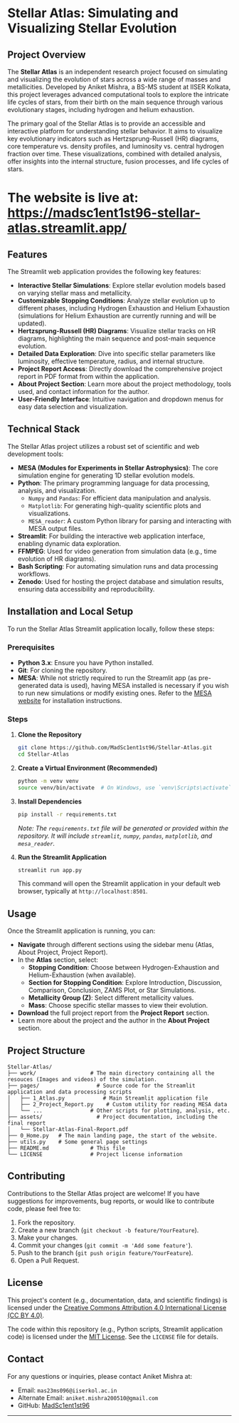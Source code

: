 # Stellar Atlas: Simulating and Visualizing Stellar Evolution

## Project Overview

The **Stellar Atlas** is an independent research project focused on simulating and visualizing the evolution of stars across a wide range of masses and metallicities. Developed by Aniket Mishra, a BS-MS student at IISER Kolkata, this project leverages advanced computational tools to explore the intricate life cycles of stars, from their birth on the main sequence through various evolutionary stages, including hydrogen and helium exhaustion.

The primary goal of the Stellar Atlas is to provide an accessible and interactive platform for understanding stellar behavior. It aims to visualize key evolutionary indicators such as Hertzsprung-Russell (HR) diagrams, core temperature vs. density profiles, and luminosity vs. central hydrogen fraction over time. These visualizations, combined with detailed analysis, offer insights into the internal structure, fusion processes, and life cycles of stars.

# The website is live at: https://madsc1ent1st96-stellar-atlas.streamlit.app/

## Features

The Streamlit web application provides the following key features:

*   **Interactive Stellar Simulations**: Explore stellar evolution models based on varying stellar mass and metallicity.
*   **Customizable Stopping Conditions**: Analyze stellar evolution up to different phases, including Hydrogen Exhaustion and Helium Exhaustion (simulations for Helium Exhaustion are currently running and will be updated).
*   **Hertzsprung-Russell (HR) Diagrams**: Visualize stellar tracks on HR diagrams, highlighting the main sequence and post-main sequence evolution.
*   **Detailed Data Exploration**: Dive into specific stellar parameters like luminosity, effective temperature, radius, and internal structure.
*   **Project Report Access**: Directly download the comprehensive project report in PDF format from within the application.
*   **About Project Section**: Learn more about the project methodology, tools used, and contact information for the author.
*   **User-Friendly Interface**: Intuitive navigation and dropdown menus for easy data selection and visualization.

## Technical Stack

The Stellar Atlas project utilizes a robust set of scientific and web development tools:

*   **MESA (Modules for Experiments in Stellar Astrophysics)**: The core simulation engine for generating 1D stellar evolution models.
*   **Python**: The primary programming language for data processing, analysis, and visualization.
    *   `Numpy` and `Pandas`: For efficient data manipulation and analysis.
    *   `Matplotlib`: For generating high-quality scientific plots and visualizations.
    *   `MESA_reader`: A custom Python library for parsing and interacting with MESA output files.
*   **Streamlit**: For building the interactive web application interface, enabling dynamic data exploration.
*   **FFMPEG**: Used for video generation from simulation data (e.g., time evolution of HR diagrams).
*   **Bash Scripting**: For automating simulation runs and data processing workflows.
*   **Zenodo**: Used for hosting the project database and simulation results, ensuring data accessibility and reproducibility.

## Installation and Local Setup

To run the Stellar Atlas Streamlit application locally, follow these steps:

### Prerequisites

*   **Python 3.x**: Ensure you have Python installed.
*   **Git**: For cloning the repository.
*   **MESA**: While not strictly required to run the Streamlit app (as pre-generated data is used), having MESA installed is necessary if you wish to run new simulations or modify existing ones. Refer to the [MESA website](http://mesa.sourceforge.net/) for installation instructions.

### Steps

1.  **Clone the Repository**

    ```bash
    git clone https://github.com/MadSc1ent1st96/Stellar-Atlas.git
    cd Stellar-Atlas
    ```

2.  **Create a Virtual Environment (Recommended)**

    ```bash
    python -m venv venv
    source venv/bin/activate  # On Windows, use `venv\Scripts\activate`
    ```

3.  **Install Dependencies**

    ```bash
    pip install -r requirements.txt
    ```

    *Note: The `requirements.txt` file will be generated or provided within the repository. It will include `streamlit`, `numpy`, `pandas`, `matplotlib`, and `mesa_reader`.*

4.  **Run the Streamlit Application**

    ```bash
    streamlit run app.py
    ```

    This command will open the Streamlit application in your default web browser, typically at `http://localhost:8501`.

## Usage

Once the Streamlit application is running, you can:

*   **Navigate** through different sections using the sidebar menu (Atlas, About Project, Project Report).
*   In the **Atlas** section, select:
    *   **Stopping Condition**: Choose between Hydrogen-Exhaustion and Helium-Exhaustion (when available).
    *   **Section for Stopping Condition**: Explore Introduction, Discussion, Comparison, Conclusion, ZAMS Plot, or Star Simulations.
    *   **Metallicity Group (Z)**: Select different metallicity values.
    *   **Mass**: Choose specific stellar masses to view their evolution.
*   **Download** the full project report from the **Project Report** section.
*   Learn more about the project and the author in the **About Project** section.

## Project Structure

```
Stellar-Atlas/
├── work/                 # The main directory containing all the resouces (Images and videos) of the simulation.
├── pages/                  # Source code for the Streamlit application and data processing scripts
│   ├── 1_Atlas.py            # Main Streamlit application file
│   ├── 2_Project_Report.py    # Custom utility for reading MESA data
│   └── ...               # Other scripts for plotting, analysis, etc.
├── assets/                 # Project documentation, including the final report
│   └── Stellar-Atlas-Final-Report.pdf
├── 0_Home.py   # The main landing page, the start of the website.
├── utils.py    # Some general page settings
├── README.md             # This file
└── LICENSE               # Project license information
```

## Contributing

Contributions to the Stellar Atlas project are welcome! If you have suggestions for improvements, bug reports, or would like to contribute code, please feel free to:

1.  Fork the repository.
2.  Create a new branch (`git checkout -b feature/YourFeature`).
3.  Make your changes.
4.  Commit your changes (`git commit -m 'Add some feature'`).
5.  Push to the branch (`git push origin feature/YourFeature`).
6.  Open a Pull Request.

## License

This project's content (e.g., documentation, data, and scientific findings) is licensed under the [Creative Commons Attribution 4.0 International License (CC BY 4.0)](https://creativecommons.org/licenses/by/4.0/).

The code within this repository (e.g., Python scripts, Streamlit application code) is licensed under the [MIT License](LICENSE). See the `LICENSE` file for details.

## Contact

For any questions or inquiries, please contact Aniket Mishra at:

*   Email: `mas23ms096@iiserkol.ac.in`
*   Alternate Email: `aniket.mishra200510@gmail.com`
*   GitHub: [MadSc1ent1st96](https://github.com/MadSc1ent1st96)

---

